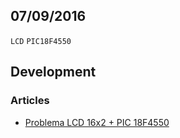 07/09/2016
----------

`LCD` `PIC18F4550`

## Development

### Articles

- [Problema LCD 16x2 + PIC 18F4550](http://forum.clubedohardware.com.br/topic/957492-problema-lcd-16x2-pic-18f4550/)
